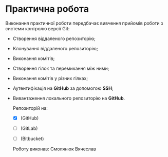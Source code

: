 # Практична робота
 
 Виконання практичної роботи передбачає вивчення прийомів роботи з системи контролю версії Git:
 
* Cтворення віддаленого репозиторію;
* Клонування віддаленого репозиторію;
* Виконання комітів;
* Створення гілок та перемикання між ними;
* Виконання комітів у різних гілках;
* Аутентифікація на **GitHub** за допомогою **SSH**;
* Вивантаження локального репозиторію на **GitHub**.
  
  
  Репозиторій на:    
  - [x] \(GitHub)  
  
  - [ ] \(GitLab)
   
  - [ ] \(Bitbucket)

  Роботу виконав: Смолянюк Вячеслав

